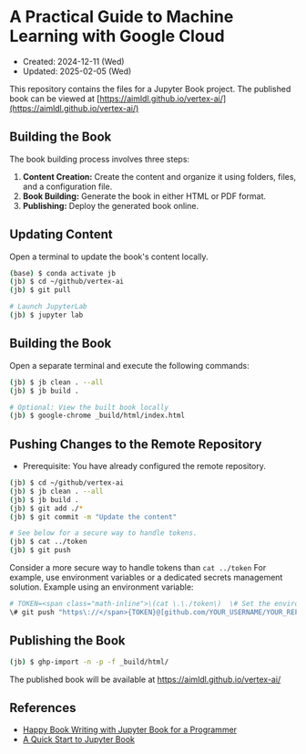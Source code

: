 # A Practical Guide to Machine Learning with Google Cloud

- Created: 2024-12-11 (Wed)
- Updated: 2025-02-05 (Wed)

This repository contains the files for a Jupyter Book project. The published book can be viewed at [https://aimldl.github.io/vertex-ai/](https://aimldl.github.io/vertex-ai/)

## Building the Book

The book building process involves three steps:

1. **Content Creation:** Create the content and organize it using folders, files, and a configuration file.
2. **Book Building:** Generate the book in either HTML or PDF format.
3. **Publishing:** Deploy the generated book online.

## Updating Content
Open a terminal to update the book's content locally.

```bash
(base) $ conda activate jb
(jb) $ cd ~/github/vertex-ai
(jb) $ git pull

# Launch JupyterLab
(jb) $ jupyter lab
```

## Building the Book
Open a separate terminal and execute the following commands:
```bash
(jb) $ jb clean . --all
(jb) $ jb build .

# Optional: View the built book locally
(jb) $ google-chrome _build/html/index.html
```

## Pushing Changes to the Remote Repository
* Prerequisite: You have already configured the remote repository.

```bash
(jb) $ cd ~/github/vertex-ai
(jb) $ jb clean . --all
(jb) $ jb build .
(jb) $ git add ./*
(jb) $ git commit -m "Update the content"

# See below for a secure way to handle tokens.
(jb) $ cat ../token
(jb) $ git push
```

Consider a more secure way to handle tokens than `cat ../token`
For example, use environment variables or a dedicated secrets management solution.
Example using an environment variable:
```bash
# TOKEN=<span class="math-inline">\(cat \.\./token\)  \# Set the environment variable
\# git push "https\://</span>{TOKEN}@[github.com/YOUR_USERNAME/YOUR_REPO.git](https://www.google.com/search?q=https://github.com/YOUR_USERNAME/YOUR_REPO.git)"
```

## Publishing the Book

```bash
(jb) $ ghp-import -n -p -f _build/html/
```
The published book will be available at https://aimldl.github.io/vertex-ai/


## References
- [Happy Book Writing with Jupyter Book for a Programmer](https://docs.google.com/document/d/1XQWcRHX990Od6lShArrVzlKUOTdtHs3uFVqvJEp8rqM/edit?tab=t.0)
- [A Quick Start to Jupyter Book](https://docs.google.com/document/d/1PXdBtuoIniWVbuAqwCFzM44fuYRyVbnd84CvRVcIA3M/edit?tab=t.0#heading=h.nghxr9spi7kt)
